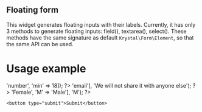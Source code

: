Floating form
----

This widget generates floating inputs with their labels. Currently, it has only 3 methods to generate floating inputs: field(), textarea(), select().
These methods have the same signature as default `Krystal\Form\Element`, so that the same API can be used.

# Usage example

<?php

use Krystal\Widget\Bootstrap5\Form\FormFloating as Form;

?>

<form method="POST">
    <?= Form::field('Your name', 'name'); ?>
    <?= Form::field('Your age', 'name', null, ['type' => 'number', 'min' => 18]); ?>
    <?= Form::field('Your phone', 'phone'); ?>
    <?= Form::field('Your email', 'email', null, ['type' => 'email'], 'We will not share it with anyone else'); ?>
    <?= Form::textarea('Your message', 'message'); ?>
    <?= Form::select('Your gender', 'gender', ['F' => 'Female', 'M' => 'Male'], 'M'); ?>
    
    <button type="submit">Submit</button>
</form>